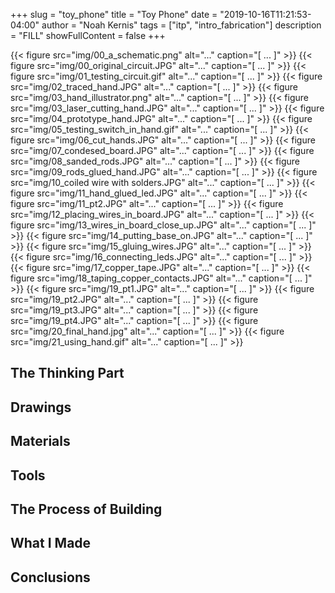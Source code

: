 +++
slug = "toy_phone"
title = "Toy Phone"
date = "2019-10-16T11:21:53-04:00"
author = "Noah Kernis"
tags = ["itp", "intro_fabrication"]
description = "FILL"
showFullContent = false
+++

{{< figure src="img/00_a_schematic.png" alt="..." caption="[ ... ]" >}}
{{< figure src="img/00_original_circuit.JPG" alt="..." caption="[ ... ]" >}}
{{< figure src="img/01_testing_circuit.gif" alt="..." caption="[ ... ]" >}}
{{< figure src="img/02_traced_hand.JPG" alt="..." caption="[ ... ]" >}}
{{< figure src="img/03_hand_illustrator.png" alt="..." caption="[ ... ]" >}}
{{< figure src="img/03_laser_cutting_hand.JPG" alt="..." caption="[ ... ]" >}}
{{< figure src="img/04_prototype_hand.JPG" alt="..." caption="[ ... ]" >}}
{{< figure src="img/05_testing_switch_in_hand.gif" alt="..." caption="[ ... ]" >}}
{{< figure src="img/06_cut_hands.JPG" alt="..." caption="[ ... ]" >}}
{{< figure src="img/07_condesed_board.JPG" alt="..." caption="[ ... ]" >}}
{{< figure src="img/08_sanded_rods.JPG" alt="..." caption="[ ... ]" >}}
{{< figure src="img/09_rods_glued_hand.JPG" alt="..." caption="[ ... ]" >}}
{{< figure src="img/10_coiled wire with solders.JPG" alt="..." caption="[ ... ]" >}}
{{< figure src="img/11_hand_glued_led.JPG" alt="..." caption="[ ... ]" >}}
{{< figure src="img/11_pt2.JPG" alt="..." caption="[ ... ]" >}}
{{< figure src="img/12_placing_wires_in_board.JPG" alt="..." caption="[ ... ]" >}}
{{< figure src="img/13_wires_in_board_close_up.JPG" alt="..." caption="[ ... ]" >}}
{{< figure src="img/14_putting_base_on.JPG" alt="..." caption="[ ... ]" >}}
{{< figure src="img/15_gluing_wires.JPG" alt="..." caption="[ ... ]" >}}
{{< figure src="img/16_connecting_leds.JPG" alt="..." caption="[ ... ]" >}}
{{< figure src="img/17_copper_tape.JPG" alt="..." caption="[ ... ]" >}}
{{< figure src="img/18_taping_copper_contacts.JPG" alt="..." caption="[ ... ]" >}}
{{< figure src="img/19_pt1.JPG" alt="..." caption="[ ... ]" >}}
{{< figure src="img/19_pt2.JPG" alt="..." caption="[ ... ]" >}}
{{< figure src="img/19_pt3.JPG" alt="..." caption="[ ... ]" >}}
{{< figure src="img/19_pt4.JPG" alt="..." caption="[ ... ]" >}}
{{< figure src="img/20_final_hand.jpg" alt="..." caption="[ ... ]" >}}
{{< figure src="img/21_using_hand.gif" alt="..." caption="[ ... ]" >}}


## The Thinking Part

## Drawings

## Materials

## Tools

## The Process of Building

## What I Made

## Conclusions 